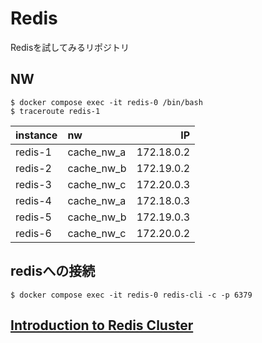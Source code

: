 # Redis

Redisを試してみるリポジトリ

## NW

```console
$ docker compose exec -it redis-0 /bin/bash
$ traceroute redis-1
```

|instance|nw|IP|
|:--|:--|--:|
|redis-1|cache_nw_a|172.18.0.2|
|redis-2|cache_nw_b|172.19.0.2|
|redis-3|cache_nw_c|172.20.0.3|
|redis-4|cache_nw_a|172.18.0.3|
|redis-5|cache_nw_b|172.19.0.3|
|redis-6|cache_nw_c|172.20.0.2|

## redisへの接続

```console
$ docker compose exec -it redis-0 redis-cli -c -p 6379
```

## [Introduction to Redis Cluster](https://www.squash.io/tutorial-on-redis-docker-compose/)
